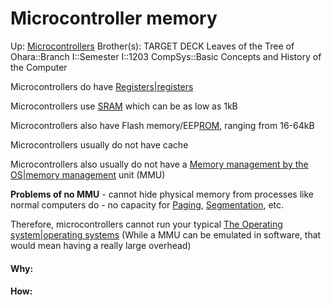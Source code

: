 # Microcontroller memory

Up: [Microcontrollers](microcontrollers)
Brother(s):
TARGET DECK
Leaves of the Tree of Ohara::Branch I::Semester I::1203 CompSys::Basic Concepts and History of the Computer

Microcontrollers do have [Registers|registers](registers|registers)

Microcontrollers use [SRAM](sram) which can be as low as 1kB

Microcontrollers also have Flash memory/EEP[ROM](rom), ranging from 16-64kB

Microcontrollers usually do not have cache

Microcontrollers also usually do not have a [Memory management by the OS|memory management](memory_management_by_the_os|memory_management) unit (MMU)

**Problems of no MMU** - cannot hide physical memory from processes like normal computers do - no capacity for [Paging](paging), [Segmentation](segmentation), etc.

Therefore, microcontrollers cannot run your typical [The Operating system|operating systems](the_operating_system|operating_systems)
(While a MMU can be emulated in software, that would mean having a really large overhead)



































#### Why:
#### How:









